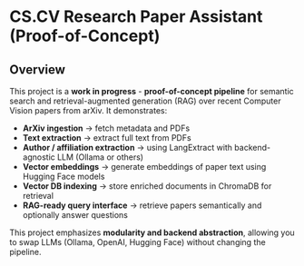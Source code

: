 # CS.CV Research Paper Assistant (Proof-of-Concept)

## Overview

This project is a **work in progress** - **proof-of-concept pipeline** for semantic search and retrieval-augmented generation (RAG) over recent Computer Vision papers from arXiv. It demonstrates:

- **ArXiv ingestion** → fetch metadata and PDFs  
- **Text extraction** → extract full text from PDFs  
- **Author / affiliation extraction** → using LangExtract with backend-agnostic LLM (Ollama or others)  
- **Vector embeddings** → generate embeddings of paper text using Hugging Face models  
- **Vector DB indexing** → store enriched documents in ChromaDB for retrieval  
- **RAG-ready query interface** → retrieve papers semantically and optionally answer questions  

This project emphasizes **modularity and backend abstraction**, allowing you to swap LLMs (Ollama, OpenAI, Hugging Face) without changing the pipeline.
